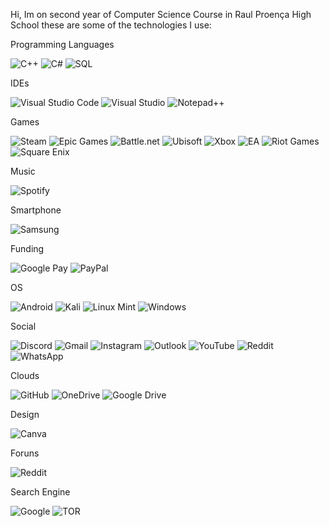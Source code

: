 Hi, Im on second year of Computer Science Course in Raul Proença High School these are some of the technologies I use: 

Programming Languages


![C++](https://img.shields.io/badge/c++-%2300599C.svg?style=for-the-badge&logo=c%2B%2B&logoColor=white) ![C#](https://img.shields.io/badge/c%23-%23239120.svg?style=for-the-badge&logo=c-sharp&logoColor=white) ![SQL](https://img.shields.io/badge/-SQL-000?&logo=MySQL&logoColor=4479A1)


IDEs


![Visual Studio Code](https://img.shields.io/badge/Visual%20Studio%20Code-0078d7.svg?style=for-the-badge&logo=visual-studio-code&logoColor=white) ![Visual Studio](https://img.shields.io/badge/Visual%20Studio-5C2D91.svg?style=for-the-badge&logo=visual-studio&logoColor=white)  ![Notepad++](https://img.shields.io/badge/Notepad++-90E59A.svg?style=for-the-badge&logo=notepad%2b%2b&logoColor=black)



Games

![Steam](https://img.shields.io/badge/steam-%23000000.svg?style=for-the-badge&logo=steam&logoColor=white) ![Epic Games](https://img.shields.io/badge/epicgames-%23313131.svg?style=for-the-badge&logo=epicgames&logoColor=white)  ![Battle.net](https://img.shields.io/badge/battle.net-%2300AEFF.svg?style=for-the-badge&logo=battle.net&logoColor=white) ![Ubisoft](https://img.shields.io/badge/Ubisoft-%23F5F5F5.svg?style=for-the-badge&logo=Ubisoft&logoColor=black) ![Xbox](https://img.shields.io/badge/xbox-%23107C10.svg?style=for-the-badge&logo=xbox&logoColor=white)  ![EA](https://img.shields.io/badge/ea-%23000000.svg?style=for-the-badge&logo=ea&logoColor=white)  ![Riot Games](https://img.shields.io/badge/riotgames-D32936.svg?style=for-the-badge&logo=riotgames&logoColor=white) ![Square Enix](https://img.shields.io/badge/SquareEnix-%23ED1C24.svg?style=for-the-badge&logo=SquareEnix&logoColor=white)


Music

![Spotify](https://img.shields.io/badge/Spotify-1ED760?style=for-the-badge&logo=spotify&logoColor=white)

Smartphone

![Samsung](https://img.shields.io/badge/Samsung-%231428A0.svg?style=for-the-badge&logo=samsung&logoColor=white)

Funding

![Google Pay](https://img.shields.io/badge/GooglePay-%233780F1.svg?style=for-the-badge&logo=Google-Pay&logoColor=white) ![PayPal](https://img.shields.io/badge/PayPal-00457C?style=for-the-badge&logo=paypal&logoColor=white) 

OS

![Android](https://img.shields.io/badge/Android-3DDC84?style=for-the-badge&logo=android&logoColor=white)  ![Kali](https://img.shields.io/badge/Kali-268BEE?style=for-the-badge&logo=kalilinux&logoColor=white)  ![Linux Mint](https://img.shields.io/badge/Linux%20Mint-87CF3E?style=for-the-badge&logo=Linux%20Mint&logoColor=white) ![Windows](https://img.shields.io/badge/Windows-0078D6?style=for-the-badge&logo=windows&logoColor=white)

Social

![Discord](https://img.shields.io/badge/Discord-%235865F2.svg?style=for-the-badge&logo=discord&logoColor=white) 	![Gmail](https://img.shields.io/badge/Gmail-D14836?style=for-the-badge&logo=gmail&logoColor=white) ![Instagram](https://img.shields.io/badge/Instagram-%23E4405F.svg?style=for-the-badge&logo=Instagram&logoColor=white)  ![Outlook](https://img.shields.io/badge/Microsoft_Outlook-0078D4?style=for-the-badge&logo=microsoft-outlook&logoColor=white)   ![YouTube](https://img.shields.io/badge/YouTube-%23FF0000.svg?style=for-the-badge&logo=YouTube&logoColor=white) ![Reddit](https://img.shields.io/badge/Reddit-%23FF4500.svg?style=for-the-badge&logo=Reddit&logoColor=white)  ![WhatsApp](https://img.shields.io/badge/WhatsApp-25D366?style=for-the-badge&logo=whatsapp&logoColor=white)

Clouds

![GitHub](https://img.shields.io/badge/github-%23121011.svg?style=for-the-badge&logo=github&logoColor=white)  ![OneDrive](https://img.shields.io/badge/OneDrive-0078D4.svg?style=for-the-badge&logo=microsoftonedrive&logoColor=white)  ![Google Drive](https://img.shields.io/badge/Google%20Drive-4285F4?style=for-the-badge&logo=googledrive&logoColor=white)

Design

![Canva](https://img.shields.io/badge/Canva-%2300C4CC.svg?style=for-the-badge&logo=Canva&logoColor=white) 

Foruns

![Reddit](https://img.shields.io/badge/Reddit-%23FF4500.svg?style=for-the-badge&logo=Reddit&logoColor=white)

Search Engine

![Google](https://img.shields.io/badge/google-4285F4?style=for-the-badge&logo=google&logoColor=white) ![TOR](https://img.shields.io/badge/tor-%237E4798.svg?style=for-the-badge&logo=tor-project&logoColor=white)




